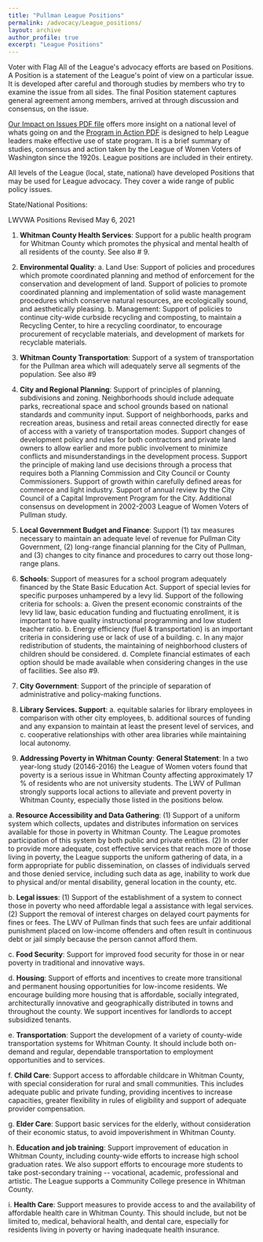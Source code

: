 ```yaml
---
title: "Pullman League Positions"
permalink: /advocacy/League_positions/
layout: archive
author_profile: true
excerpt: "League Positions"
---
```



Voter with Flag
All of the League's advocacy efforts are based on Positions. A Position is a statement of the League's point of view on a particular issue. It is developed after careful and thorough studies by members who try to examine the issue from all sides. The final Position statement captures general agreement among members, arrived at through discussion and consensus, on the issue.

[Our Impact on Issues PDF file](https://www.lwv.org/impact-issues) offers more insight on a national level of whats going on and the [Program in Action PDF](http://lwvpullman.org/pdf/Program%20In%20Action%202015%20-%202017.pdf) is designed to help League leaders make effective use of state program. It is a brief summary of studies, consensus and action taken by the League of Women Voters of Washington since the 1920s. League positions are included in their entirety.

All levels of the League (local, state, national) have developed Positions that may be used for League advocacy. They cover a wide range of public policy issues.

State/National Positions:

LWVWA Positions
Revised May 6, 2021

1. **Whitman County Health Services**: Support for a public health program for Whitman County which promotes the physical and mental health of all residents of the county. See also # 9.

2. **Environmental Quality**:
a. Land Use: Support of policies and procedures which promote coordinated planning and method of enforcement for the conservation and development of land. Support of policies to promote coordinated planning and implementation of solid waste management procedures which conserve natural resources, are ecologically sound, and aesthetically pleasing.
b. Management: Support of policies to continue city-wide curbside recycling and composting, to maintain a Recycling Center, to hire a recycling coordinator, to encourage procurement of recyclable materials, and development of markets for recyclable materials.

3. **Whitman County Transportation**: Support of a system of transportation for the Pullman area which will adequately serve all segments of the population. See also \#9

4. **City and Regional Planning**: Support of principles of planning, subdivisions and zoning. Neighborhoods should include adequate parks, recreational space and school grounds based on national standards and community input. Support of neighborhoods, parks and recreation areas, business and retail areas connected directly for ease of access with a variety of transportation modes. Support changes of development policy and rules for both contractors and private land owners to allow earlier and more public involvement to minimize conflicts and misunderstandings in the development process. Support the principle of making land use decisions through a process that requires both a Planning Commission and City Council or County Commissioners. Support of growth within carefully defined areas for commerce and light industry. Support of annual review by the City Council of a Capital Improvement Program for the City. Additional consensus on development in 2002-2003 League of Women Voters of Pullman study.

5. **Local Government Budget and Finance**: Support (1) tax measures necessary to maintain an adequate level of revenue for Pullman City Government, (2) long-range financial planning for the City of Pullman, and (3) changes to city finance and procedures to carry out those long-range plans.

6. **Schools**: Support of measures for a school program adequately financed by the State Basic Education Act. Support of special levies for specific purposes unhampered by a levy lid. Support of the following criteria for schools:
a. Given the present economic constraints of the levy lid law, basic education funding and fluctuating enrollment, it is important to have quality instructional programming and low student teacher ratio.
b. Energy efficiency (fuel & transportation) is an important criteria in considering use or lack of use of a building.
c. In any major redistribution of students, the maintaining of neighborhood clusters of children should be considered.
d. Complete financial estimates of each option should be made available when considering changes in the use of facilities. See also \#9.

7. **City Government**: Support of the principle of separation of administrative and policy-making functions.

8. **Library Services. Support**:
a. equitable salaries for library employees in comparison with other city employees,
b. additional sources of funding and any expansion to maintain at least the present level of services, and
c. cooperative relationships with other area libraries while maintaining local autonomy.

9. **Addressing Poverty in Whitman County**:
**General Statement**:
In a two year-long study (20146-2016) the League of Women voters found that poverty is a serious issue in Whitman County affecting approximately 17 % of residents who are not university students. The LWV of Pullman strongly supports local actions to alleviate and prevent poverty in Whitman County, especially those
listed in the positions below.

a. **Resource Accessibility and Data Gathering**:
(1) Support of a uniform system which collects, updates and distributes information on services available for those in poverty in Whitman County. The League promotes participation of this system by both public and private entities.
(2) In order to provide more adequate, cost effective services that reach more of those living in poverty, the League supports the uniform gathering of data, in a form appropriate for public dissemination, on classes of individuals served and those denied service, including such data as age, inability to work due to physical and/or mental disability, general location in the county, etc.

b. **Legal issues**:
(1) Support of the establishment of a system to connect those in poverty who need affordable legal a assistance with legal services.
(2) Support the removal of interest charges on delayed court payments for fines or fees. The LWV of Pullman finds that such fees are unfair additional punishment placed on low-income offenders and often result in continuous debt or jail simply because the person cannot afford them.

c. **Food Security**: Support for improved food security for those in or near poverty in traditional and innovative ways.

d. **Housing**: Support of efforts and incentives to create more transitional and permanent housing opportunities for low-income residents. We encourage building more housing that is affordable, socially integrated, architecturally innovative and geographically distributed in towns and throughout the county. We support incentives for landlords to accept subsidized tenants.

e. **Transportation**: Support the development of a variety of county-wide transportation systems for Whitman County. It should include both on-demand and regular, dependable transportation to employment opportunities and to services.

f. **Child Care**: Support access to affordable childcare in Whitman County, with special consideration for rural and small communities. This includes adequate public and private funding, providing incentives to increase capacities, greater flexibility in rules of eligibility and support of adequate provider compensation.

g. **Elder Care**: Support basic services for the elderly, without consideration of their economic status, to avoid impoverishment in Whitman County.

h. **Education and job training**: Support improvement of education in Whitman County, including county-wide efforts to increase high school graduation rates. We also support efforts to encourage more students to take post-secondary training -- vocational, academic, professional and artistic. The League supports a Community College presence in Whitman County.

i. **Health Care**: Support measures to provide access to and the availability of affordable health care in Whitman County. This should include, but not be limited to, medical, behavioral health, and dental care, especially for residents living in poverty or having inadequate health insurance.
